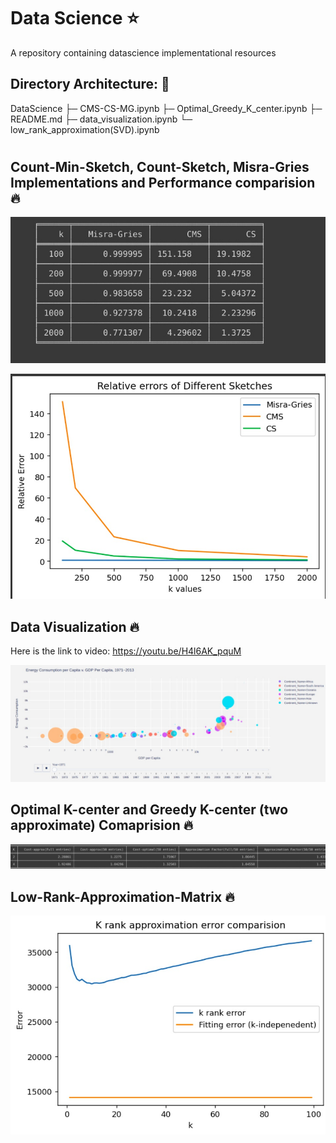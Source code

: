 # Data Science ⭐

A repository containing datascience implementational resources

## Directory Architecture: 📁
DataScience
├─ CMS-CS-MG.ipynb
├─ Optimal_Greedy_K_center.ipynb
├─ README.md
├─ data_visualization.ipynb
└─ low_rank_approximation(SVD).ipynb
#

## Count-Min-Sketch, Count-Sketch, Misra-Gries Implementations and Performance comparision 🔥

![picture alt](./images/cmcs1.jpeg "Model")

![picture alt](./images/cmcs2.jpeg "Model")

## Data Visualization 🔥

Here is the link to video: https://youtu.be/H4l6AK_pquM

![picture alt](./images/data.jpeg "Model")

## Optimal K-center and Greedy K-center (two approximate) Comaprision 🔥

![picture alt](./images/k.jpeg "Model")

## Low-Rank-Approximation-Matrix 🔥

![picture alt](./images/svd1.jpeg "Model")

